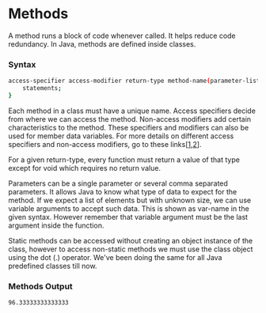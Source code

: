 # Methods

A method runs a block of code whenever called. It helps reduce code redundancy. In Java, methods are defined inside classes.

### Syntax
```bash
access-specifier access-modifier return-type method-name(parameter-list, data-type... var-name){
	statements;
}
```

Each method in a class must have a unique name. Access specifiers decide from where we can access the method. Non-access modifiers add certain characteristics to the method. These specifiers and modifiers can also be used for member data variables. For more details on different access specifiers and non-access modifiers, go to these links[[1](https://www.geeksforgeeks.org/access-modifiers-java/),[2](https://www.tutorialspoint.com/java/java_nonaccess_modifiers.htm)].

For a given return-type, every function must return a value of that type except for void which requires no return value. 

Parameters can be a single parameter or several comma separated parameters. It allows Java to know what type of data to expect for the method. If we expect a list of elements but with unknown size, we can use variable arguments to accept such data. This is shown as var-name in the given syntax. However remember that variable argument must be the last argument inside the function.

Static methods can be accessed without creating an object instance of the class, however to access non-static methods we must use the class object using the dot (.) operator. We've been doing the same for all Java predefined classes till now.

### Methods Output
```bash
96.33333333333333
```